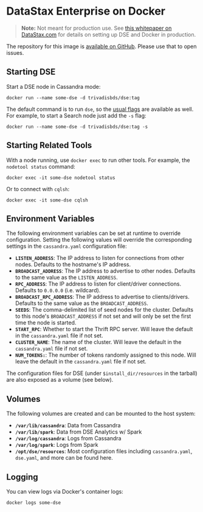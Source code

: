 # DataStax Enterprise on Docker

> **Note:** Not meant for production use. See [this whitepaper on DataStax.com][whitepaper] for details on setting up DSE and Docker in production.

The repository for this image is [available on GitHub][repo]. Please use that to open issues.

## Starting DSE

Start a DSE node in Cassandra mode:
```
docker run --name some-dse -d trivadisbds/dse:tag
```

The default command is to run `dse`, so the [usual flags][dse-start] are available as well. For example, to start a Search node just add the `-s` flag:
```
docker run --name some-dse -d trivadisbds/dse:tag -s
```

## Starting Related Tools

With a node running, use `docker exec` to run other tools. For example, the `nodetool status` command:
```
docker exec -it some-dse nodetool status
```

Or to connect with `cqlsh`:
```
docker exec -it some-dse cqlsh
```

## Environment Variables

The following environment variables can be set at runtime to override configuration. Setting the following values will override the corresponding settings in the `cassandra.yaml` configuration file:

 - **`LISTEN_ADDRESS`**: The IP address to listen for connections from other nodes. Defaults to the hostname's IP address.
 - **`BROADCAST_ADDRESS`**: The IP address to advertise to other nodes. Defaults to the same value as the `LISTEN_ADDRESS`.
 - **`RPC_ADDRESS`**: The IP address to listen for client/driver connections. Defaults to `0.0.0.0` (i.e. wildcard).
 - **`BROADCAST_RPC_ADDRESS`**: The IP address to advertise to clients/drivers. Defaults to the same value as the `BROADCAST_ADDRESS`.
 - **`SEEDS`**: The comma-delimited list of seed nodes for the cluster. Defaults to this node's `BROADCAST_ADDRESS` if not set and will only be set the first time the node is started.
 - **`START_RPC`**: Whether to start the Thrift RPC server. Will leave the default in the `cassandra.yaml` file if not set.
 - **`CLUSTER_NAME`**: The name of the cluster. Will leave the default in the `cassandra.yaml` file if not set.
 - **`NUM_TOKENS:`**: The number of tokens randomly assigned to this node. Will leave the default in the `cassandra.yaml` file if not set.

The configuration files for DSE (under `$install_dir/resources` in the tarball) are also exposed as a volume (see below).

## Volumes

The following volumes are created and can be mounted to the host system:

- **`/var/lib/cassandra`**: Data from Cassandra
- **`/var/lib/spark`**: Data from DSE Analytics w/ Spark
- **`/var/log/cassandra`**: Logs from Cassandra
- **`/var/log/spark`**: Logs from Spark
- **`/opt/dse/resources`**: Most configuration files including `cassandra.yaml`, `dse.yaml`, and more can be found here.

## Logging

You can view logs via Docker's container logs:

```
docker logs some-dse
```

[whitepaper]: http://www.datastax.com/wp-content/uploads/resources/DataStax-WP-Best_Practices_Running_DSE_Within_Docker.pdf
[repo]: https://github.com/TrivadisBDS/dockerfiles
[dse-start]: http://docs.datastax.com/en/datastax_enterprise/4.8/datastax_enterprise/startStop/refDseStandalone.html
